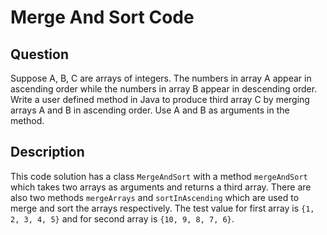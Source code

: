 # Merge And Sort Code

## Question
Suppose A, B, C are arrays of integers. The numbers in array A appear in ascending order while the numbers in array B appear in descending order. Write a user defined method in Java to produce third array C by merging arrays A and B in ascending order. Use A and B as arguments in the method.

## Description
This code solution has a class `MergeAndSort` with a method `mergeAndSort` which takes two arrays as arguments and returns a third array. There are also two methods `mergeArrays` and `sortInAscending` which are used to merge and sort the arrays respectively. The test value for first array is `{1, 2, 3, 4, 5}` and for second array is `{10, 9, 8, 7, 6}`.